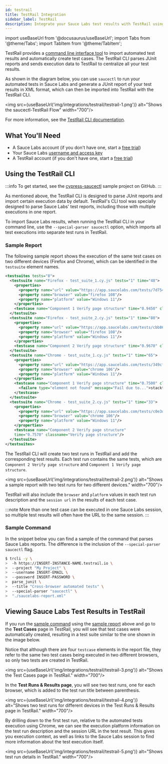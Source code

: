 ```yaml
---
id: testrail
title: TestRail Integration
sidebar_label: TestRail
description: Integrate your Sauce Labs test results with TestRail using the TestRail CLI.
---
```


import useBaseUrl from '@docusaurus/useBaseUrl';
import Tabs from '@theme/Tabs';
import TabItem from '@theme/TabItem';

TestRail provides a [command line interface tool](https://support.testrail.com/hc/en-us/articles/7146548750868-TestRail-CLI#Overview) to import automated test results and automatically create test cases. The TestRail CLI parses JUnit reports and sends execution data to TestRail to centralize all your test results.

As shown in the diagram below, you can use `saucectl` to run your automated tests in Sauce Labs and generate a JUnit report of your test results in XML format, which can then be imported into TestRail with the TestRail CLI.

<img src={useBaseUrl('img/integrations/testrail/testrail-1.png')} alt="Shows the saucectl-TestRail Flow" width="700"/>

For more information, see the [TestRail CLI documentation](https://support.testrail.com/hc/en-us/articles/7146548750868-Overview-and-installation).

## What You'll Need

- A Sauce Labs account (if you don't have one, start a [free trial](https://saucelabs.com/sign-up))
- Your Sauce Labs [username and access key](https://app.saucelabs.com/user-settings)
- A TestRail account (if you don't have one, start a [free trial](https://secure.gurock.com/customers/testrail/trial))

## Using the TestRail CLI

:::info
To get started, see the [cypress-saucectl](https://github.com/gurock/automation-frameworks-integration/tree/main/samples/javascript/cypress-saucectl) sample project on GitHub.
:::

As mentioned above, the TestRail CLI is designed to parse JUnit reports and import certain execution data by default. TestRail's CLI tool was specially designed to parse Sauce Labs' test reports, including those with multiple executions in one report.

To import Sauce Labs results, when running the TestRail CLI in your command line, use the `--special-parser saucectl` option, which imports all test executions into separate test runs in TestRail.

### Sample Report

The following sample report shows the execution of the same test cases on two different devices (Firefox and Chrome), which can be identified in the `testsuite` element names.

```xml
<testsuites tests="8">
  <testsuite name="Firefox - test_suite_1.cy.js" tests="1" time="48">
    <properties>
      <property name="url" value="https://app.saucelabs.com/tests/7d7544f09a47428fb97ee53d1a5b1419"/>
      <property name="browser" value="firefox 108"/>
      <property name="platform" value="Windows 11"/>
    </properties>
    <testcase name="Component 1 Verify page structure" time="0.9450" classname="Verify page structure"/>
  </testsuite>
  <testsuite name="Firefox - test_suite_2.cy.js" tests="1" time="80">
    <properties>
      <property name="url" value="https://app.saucelabs.com/tests/cbb864e049c645e1a96d56e953fe33f0"/>
      <property name="browser" value="firefox 108"/>
      <property name="platform" value="Windows 11"/>
    </properties>
    <testcase name="Component 2 Verify page structure" time="0.9670" classname="Verify page structure"/>
  </testsuite>
  <testsuite name="Chrome - test_suite_1.cy.js" tests="1" time="65">
    <properties>
      <property name="url" value="https://app.saucelabs.com/tests/349cf779c0f94e649f7ea6ccc42e1753"/>
      <property name="browser" value="chrome 106"/>
      <property name="platform" value="Windows 11"/>
    </properties>
    <testcase name="Component 1 Verify page structure" time="0.7500" classname="Verify page structure">
      <failure type="element not found" message="Fail due to...">stacktrace...</failure>
    </testcase>
  </testsuite>
  <testsuite name="Chrome - test_suite_2.cy.js" tests="1" time="33">
    <properties>
      <property name="url" value="https://app.saucelabs.com/tests/c0e3ddae1e104b86b940ed7e8026ff83"/>
      <property name="browser" value="chrome 106"/>
      <property name="platform" value="Windows 11"/>
    </properties>
    <testcase name="Component 2 Verify page structure"
    time="0.7570" classname="Verify page structure"/>
  </testsuite>
</testsuites>
```

The TestRail CLI will create two test runs in TestRail and add the corresponding test results. Each test run contains the same tests, which are `Component 2 Verify page structure` and `Component 1 Verify page structure`.

<img src={useBaseUrl('img/integrations/testrail/testrail-2.png')} alt="Shows a sample report with two test runs for two different devices." width="700"/>

TestRail will also include the `browser` and `platform` values in each test run description and the `session url` in the results of each test case.

:::note
More than one test case can be executed in one Sauce Labs session, so multiple test results will often have the URL to the same session.
:::

### Sample Command

In the snippet below you can find a sample of the command that parses Sauce Labs reports. The difference is the inclusion of the `--special-parser saucectl` flag.

```bash
$ trcli -y \
>  -h https://INSERT-INSTANCE-NAME.testrail.io \
>  --project "My Project" \
>  --username INSERT-EMAIL \
>  --password INSERT-PASSWORD \
>  parse_junit \
>  --title "Cross-browser automated tests" \
>  --special-parser "saucectl" \
>  "./saucelabs-report.xml"
```

## Viewing Sauce Labs Test Results in TestRail

If you run the [sample command](#sample-command) using the [sample report](#sample-report) above and go to the **Test Cases** page in TestRail, you will see that test cases were automatically created, resulting in a test suite similar to the one shown in the image below.

Notice that although there are four `testcase` elements in the report file, they refer to the same two test cases being executed in two different browsers, so only two tests are created in TestRail.

<img src={useBaseUrl('img/integrations/testrail/testrail-3.png')} alt="Shows the Test Cases page in TestRail." width="700"/>

In the **Test Runs & Results page**, you will see two test runs, one for each browser, which is added to the test run title between parenthesis.

<img src={useBaseUrl('img/integrations/testrail/testrail-4.png')} alt="Shows two test runs for different devices in the Test Runs & Results page in TestRail." width="700"/>

By drilling down to the first test run, relative to the automated tests execution using Chrome, we can see the execution platform information on the test run description and the session URL in the test result. This gives you execution context, as well as links to the Sauce Labs session to find more information about the test execution itself.

<img src={useBaseUrl('img/integrations/testrail/testrail-5.png')} alt="Shows test run details in TestRail." width="700"/>
